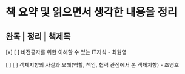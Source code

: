 # 책 요약 및 읽으면서 생각한 내용을 정리

## 완독 | 정리 | 책제목

[x] [ ] 비전공자를 위한 이해할 수 있는 IT지식 - 최원영

[ ] [ ] 객체지향의 사실과 오해(역할, 책임, 협력 관점에서 본 객체지향) - 조영호
